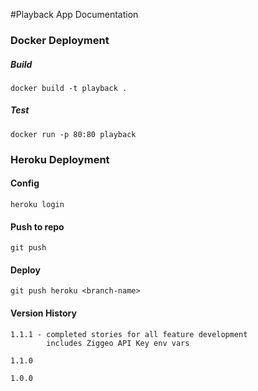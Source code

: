 #Playback App Documentation


### Docker Deployment

##### Build
    docker build -t playback .

##### Test
    docker run -p 80:80 playback


### Heroku Deployment

#### Config
    heroku login
    
#### Push to repo
    git push

#### Deploy
    git push heroku <branch-name>
    
#### Version History
    1.1.1 - completed stories for all feature development
            includes Ziggeo API Key env vars
    
    1.1.0
    
    1.0.0